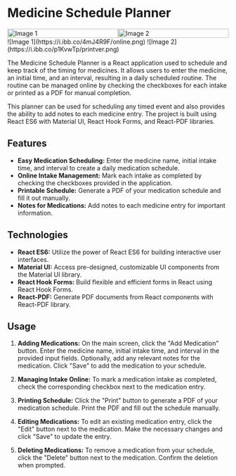 # Medicine Schedule Planner

<div style="display: flex;">
  <div style="flex: 50%;">
    <img src="https://i.ibb.co/p1KvwTp/printver.png" alt="Image 1" style="width: 100%;">
  </div>
  <div style="flex: 50%;">
    <img src="https://i.ibb.co/4mJ4R9F/online.png" alt="Image 2" style="width: 100%;">
  </div>
</div>
![Image 1](https://i.ibb.co/4mJ4R9F/online.png)
![Image 2](https://i.ibb.co/p1KvwTp/printver.png)

The Medicine Schedule Planner is a React application used to schedule and keep track of the timing for medicines. It allows users to enter the medicine, an initial time, and an interval, resulting in a daily scheduled routine. The routine can be managed online by checking the checkboxes for each intake or printed as a PDF for manual completion.

This planner can be used for scheduling any timed event and also provides the ability to add notes to each medicine entry. The project is built using React ES6 with Material UI, React Hook Forms, and React-PDF libraries.

## Features

- **Easy Medication Scheduling:** Enter the medicine name, initial intake time, and interval to create a daily medication schedule.
- **Online Intake Management:** Mark each intake as completed by checking the checkboxes provided in the application.
- **Printable Schedule:** Generate a PDF of your medication schedule and fill it out manually.
- **Notes for Medications:** Add notes to each medicine entry for important information.

## Technologies
- **React ES6:** Utilize the power of React ES6 for building interactive user interfaces.
- **Material UI:** Access pre-designed, customizable UI components from the Material UI library.
- **React Hook Forms:** Build flexible and efficient forms in React using React Hook Forms.
- **React-PDF:** Generate PDF documents from React components with React-PDF library.

## Usage

1. **Adding Medications:** On the main screen, click the "Add Medication" button. Enter the medicine name, initial intake time, and interval in the provided input fields. Optionally, add any relevant notes for the medication. Click "Save" to add the medication to your schedule.

2. **Managing Intake Online:** To mark a medication intake as completed, check the corresponding checkbox next to the medication entry.

3. **Printing Schedule:** Click the "Print" button to generate a PDF of your medication schedule. Print the PDF and fill out the schedule manually.

4. **Editing Medications:** To edit an existing medication entry, click the "Edit" button next to the medication. Make the necessary changes and click "Save" to update the entry.

5. **Deleting Medications:** To remove a medication from your schedule, click the "Delete" button next to the medication. Confirm the deletion when prompted.
